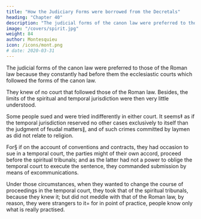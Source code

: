 ```yaml
---
title: "How the Judiciary Forms were borrowed from the Decretals"
heading: "Chapter 40"
description: "The judicial forms of the canon law were preferred to those of the Roman law because they constantly had before them the ecclesiastic courts which followed the forms of the canon law"
image: "/covers/spirit.jpg"
weight: 84
author: Montesquieu
icon: /icons/mont.png
# date: 2020-03-31
---
```



<!-- But how comes it, some will say, that when the institutions were laid aside,  -->

The judicial forms of the canon law were preferred to those of the Roman law because they constantly had before them the ecclesiastic courts which followed the forms of the canon law.

They knew of no court that followed those of the Roman law. Besides, the limits of the spiritual and temporal jurisdiction were then very little understood. 

Some people sued and were tried indifferently in either court. It seems‡ as if the temporal jurisdiction reserved no other cases exclusively to itself than the judgment of feudal matters∥, and of such crimes committed by laymen as did not relate to religion. 

For§ if on the account of conventions and contracts, they had occasion to sue in a temporal court, the parties might of their own accord, proceed before the spiritual tribunals; and as the latter had not a power to oblige the temporal court to execute the sentence, they commanded submission by means of excommunications. 

Under those circumstances, when they wanted to change the course of proceedings in the temporal court, they took that of the spiritual tribunals, because they knew it; but did not meddle with that of the Roman law, by reason, they were strangers to it=  for in point of practice, people know only what is really practised.


